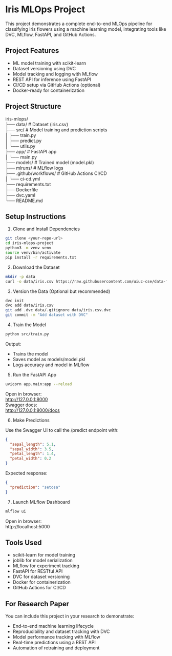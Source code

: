 # Iris MLOps Project

This project demonstrates a complete end-to-end MLOps pipeline for classifying Iris flowers using a machine learning model, integrating tools like DVC, MLflow, FastAPI, and GitHub Actions.

## Project Features

- ML model training with scikit-learn  
- Dataset versioning using DVC  
- Model tracking and logging with MLflow  
- REST API for inference using FastAPI  
- CI/CD setup via GitHub Actions (optional)  
- Docker-ready for containerization  

## Project Structure

iris-mlops/  
├── data/                  # Dataset (iris.csv)  
├── src/                   # Model training and prediction scripts  
│   ├── train.py  
│   ├── predict.py  
│   └── utils.py  
├── app/                   # FastAPI app  
│   └── main.py  
├── models/                # Trained model (model.pkl)  
├── mlruns/                # MLflow logs  
├── .github/workflows/     # GitHub Actions CI/CD  
│   └── ci-cd.yml  
├── requirements.txt  
├── Dockerfile  
├── dvc.yaml  
└── README.md  

## Setup Instructions

1. Clone and Install Dependencies

```bash
git clone <your-repo-url>
cd iris-mlops-project
python3 -m venv venv
source venv/bin/activate
pip install -r requirements.txt
```

2. Download the Dataset

```bash
mkdir -p data
curl -o data/iris.csv https://raw.githubusercontent.com/uiuc-cse/data-fa14/gh-pages/data/iris.csv
```

3. Version the Data (Optional but recommended)

```bash
dvc init
dvc add data/iris.csv
git add .dvc data/.gitignore data/iris.csv.dvc
git commit -m "Add dataset with DVC"
```

4. Train the Model

```bash
python src/train.py
```

Output:
- Trains the model  
- Saves model as models/model.pkl  
- Logs accuracy and model in MLflow  

5. Run the FastAPI App

```bash
uvicorn app.main:app --reload
```

Open in browser:  
http://127.0.0.1:8000  
Swagger docs:  
http://127.0.0.1:8000/docs

6. Make Predictions

Use the Swagger UI to call the /predict endpoint with:

```json
{
  "sepal_length": 5.1,
  "sepal_width": 3.5,
  "petal_length": 1.4,
  "petal_width": 0.2
}
```

Expected response:

```json
{
  "prediction": "setosa"
}
```

7. Launch MLflow Dashboard

```bash
mlflow ui
```

Open in browser:  
http://localhost:5000

## Tools Used

- scikit-learn for model training  
- joblib for model serialization  
- MLflow for experiment tracking  
- FastAPI for RESTful API  
- DVC for dataset versioning  
- Docker for containerization  
- GitHub Actions for CI/CD  

## For Research Paper

You can include this project in your research to demonstrate:  
- End-to-end machine learning lifecycle  
- Reproducibility and dataset tracking with DVC  
- Model performance tracking with MLflow  
- Real-time predictions using a REST API  
- Automation of retraining and deployment  


